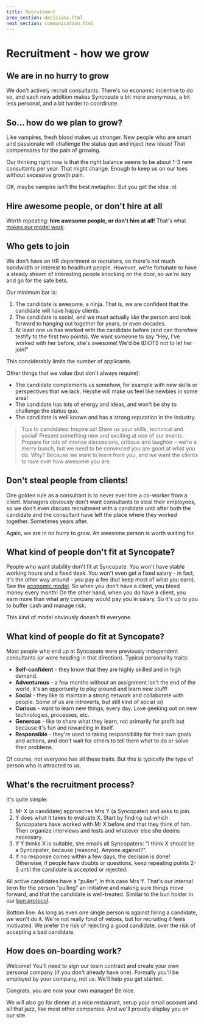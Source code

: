 ```yaml
---
title: Recruitment
prev_section: decisions.html
next_section: communication.html
---
```


Recruitment - how we grow
=========================

We are in no hurry to grow
--------------------------

We don't actively recruit consultants. There's no economic incentive to do so, and each new addition makes Syncopate a bit more anonymous, a bit less personal, and a bit harder to coordinate.

So... how do we plan to grow?
-----------------------------

Like vampires, fresh blood makes us stronger. New people who are smart and passionate will challenge the status quo and inject new ideas! That compensates for the pain of growing.

Our thinking right now is that the right balance seems to be about 1-3 new consultants per year. That might change. Enough to keep us on our toes without excessive growth pain.

OK, maybe vampire isn't the best metaphor. But you get the idea :o)

Hire awesome people, or don't hire at all
-----------------------------------------

Worth repeating: **hire awesome people, or don't hire at all!**
That's what [makes our model work](why-this-works.html).

Who gets to join
----------------

We don't have an HR department or recruiters, so there's not much bandwidth or interest to headhunt people. However, we're fortunate to have a steady stream of interesting people knocking on the door, so we're lazy and go for the safe bets.

Our minimum bar is:

1.  The candidate is awesome, a ninja. That is, we are confident that the candidate will have happy clients.
2.  The candidate is social, and we must actually *like* the person and look forward to hanging out together for years, or even decades.
3.  At least one us has worked with the candidate before (and can therefore testify to the first two points). We want someone to say "Hey, I've worked with her before, she's awesome! We'd be IDIOTS not to let her join!"

This considerably limits the number of applicants.

Other things that we value (but don't always require):

-   The candidate complements us somehow, for example with new skills or perspectives that we lack. He/she will make us feel like newbies in some area!
-   The candidate has lots of energy and ideas, and won't be shy to challenge the status quo.
-   The candidate is well known and has a strong reputation in the industry.

> Tips to candidates: Inspire us! Show us your skills, technical and social! Present something new and exciting at one of our events. Prepare for lots of intense discussions, critique and laughter – we’re a merry bunch, but we need to be convinced you are good at what you do. Why? Because we want to learn from you, and we want the clients to rave over how awesome you are.

Don't steal people from clients!
--------------------------------

One golden rule as a consultant is to never ever hire a co-worker from a client. Managers obviously don't want consultants to steal their employees, so we don't even discuss recruitment with a candidate until after both the candidate and the consultant have left the place where they worked together. Sometimes years after.

Again, we are in no hurry to grow. An awesome person is worth waiting for.

What kind of people don't fit at Syncopate?
-------------------------------------------

People who want stability don't fit at Syncopate. You won't have stable working hours and a fixed desk. You won't even get a fixed salary - in fact, it's the other way around - you pay a fee (but keep most of what you earn). See the [economic model](economic-model.html). So when you don't have a client, you bleed money every month! On the other hand, when you do have a client, you earn more than what any company would pay you in salary. So it's up to you to buffer cash and manage risk.

This kind of model obviously doesn't fit everyone.

What kind of people do fit at Syncopate?
----------------------------------------

Most people who end up at Syncopate were previously independent consultants (or were heading in that direction). Typical personality traits:

-   **Self-confident** - they know that they are highly skilled and in high demand.
-   **Adventurous** - a few months without an assignment isn't the end of the world, it's an opportunity to play around and learn new stuff!
-   **Social** - they like to maintain a strong network and collaborate with people. Some of us are introverts, but still kind of social :o)
-   **Curious** - want to learn new things, every day. Love geeking out on new technologies, processes, etc.
-   **Generous** - like to share what they learn, not primarily for profit but because it's fun and rewarding in itself.
-   **Responsible** - they're used to taking responsibility for their own goals and actions, and don't wait for others to tell them what to do or solve their problems.

Of course, not everyone has all these traits. But this is typically the type of person who is attracted to us.

What's the recruitment process?
-------------------------------

It's quite simple:

1.  Mr X (a candidate) approaches Mrs Y (a Syncopater) and asks to join.
2.  Y does what it takes to evaluate X. Start by finding out which Syncopaters have worked with Mr X before and that they think of him. Then organize interviews and tests and whatever else she deems necessary.
3.  If Y thinks X is suitable, she emails all Syncopaters: "I think X should be a Syncopater, because \[reasons\]. Anyone against?".
4.  If no response comes within a few days, the decision is done! Otherwise, if people have doubts or questions, keep repeating points 2-3 until the candidate is accepted or rejected.

All active candidates have a "puller", in this case Mrs Y. That's our internal term for the person "pulling" an initiative and making sure things move forward, and that the candidate is well-treated. Similar to the bun holder in our [bun protocol](bun-protocol.html).

Bottom line: As long as even one single person is against hiring a candidate, we won't do it. We're not really fond of vetoes, but for recruiting it feels motivated. We prefer the risk of rejecting a good candidate, over the risk of accepting a bad candidate.

How does on-boarding work?
--------------------------

Welcome! You'll need to sign our team contract and create your own personal company (if you don't already have one). Formally you'll be employed by your company, not us. We'll help you get started.

Congrats, you are now your own manager! Be nice.

We will also go for dinner at a nice restaurant, setup your email account and all that jazz, like most other companies. And we'll proudly display you on our site.
